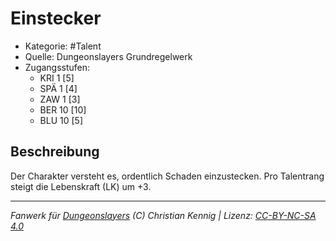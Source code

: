 <!---
Dies ist ein Fanwerk für DUNGEONSLAYERS (C) von Christian Kennig

Quellen:      [Dungeonslayers Grundregelwerk](https://www.f-space.de/ds4/downloads.html)
              [Talentbeschreibungen](https://www.f-space.de/ds4/tools-talentcards.html)
License:      [CC-BY-NC-SA 4.0](https://creativecommons.org/licenses/by-nc-sa/4.0/deed.de)
Richtlinien:  [Fanwerkrichtlinien](https://www.dungeonslayers.net/fanwerk-richtlinien/)
Autor:        Zauberlehrling
-->

  
# Einstecker  
- Kategorie: #Talent  
- Quelle: Dungeonslayers Grundregelwerk  
- Zugangsstufen:  
  - KRI 1 [5]  
  - SPÄ 1 [4]  
  - ZAW 1 [3]  
  - BER 10 [10]  
  - BLU 10 [5]  

## Beschreibung  
Der Charakter versteht es, ordentlich Schaden einzustecken. Pro Talentrang steigt die Lebenskraft (LK) um +3.


___  
*Fanwerk für [Dungeonslayers](https://www.dungeonslayers.net/) (C) Christian Kennig | Lizenz: [CC-BY-NC-SA 4.0](https://creativecommons.org/licenses/by-nc-sa/4.0/deed.de)*  
